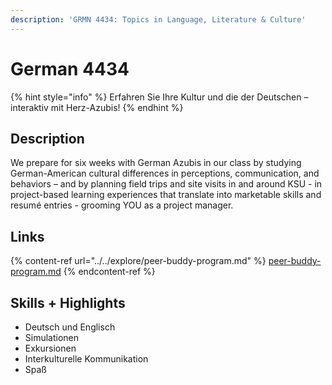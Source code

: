 ```yaml
---
description: 'GRMN 4434: Topics in Language, Literature & Culture'
---
```


# German 4434

{% hint style="info" %}
Erfahren Sie Ihre Kultur und die der Deutschen – interaktiv mit Herz-Azubis!
{% endhint %}

## Description <a href="#block-b5035cb05dad4eff80bf3cfc1f9a42d6" id="block-b5035cb05dad4eff80bf3cfc1f9a42d6"></a>

We prepare for six weeks with German Azubis in our class by studying German-American cultural differences in perceptions, communication, and behaviors – and by planning field trips and site visits in and around KSU  -  in project-based learning experiences that translate into marketable skills and resumé entries - grooming YOU as a project manager.

## Links <a href="#block-00b0ad9fe3174b578eb25b50500bba89" id="block-00b0ad9fe3174b578eb25b50500bba89"></a>

{% content-ref url="../../explore/peer-buddy-program.md" %}
[peer-buddy-program.md](../../explore/peer-buddy-program.md)
{% endcontent-ref %}

## Skills + Highlights <a href="#block-52127c00c43e4e399256b5d1897741a0" id="block-52127c00c43e4e399256b5d1897741a0"></a>

* Deutsch und Englisch
* Simulationen
* Exkursionen
* Interkulturelle Kommunikation
* Spaß

